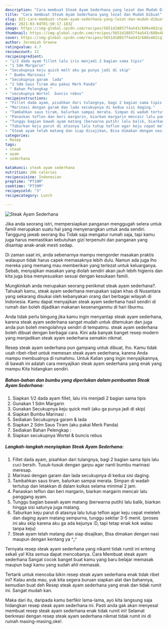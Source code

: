 ```yaml
---
description: "Cara membuat Steak Ayam Sederhana yang lezat dan Mudah Dibuat"
title: "Cara membuat Steak Ayam Sederhana yang lezat dan Mudah Dibuat"
slug: 821-cara-membuat-steak-ayam-sederhana-yang-lezat-dan-mudah-dibuat
date: 2021-03-04T01:50:17.183Z
image: https://img-global.cpcdn.com/recipes/5651d18857f4a543/680x482cq70/steak-ayam-sederhana-foto-resep-utama.jpg
thumbnail: https://img-global.cpcdn.com/recipes/5651d18857f4a543/680x482cq70/steak-ayam-sederhana-foto-resep-utama.jpg
cover: https://img-global.cpcdn.com/recipes/5651d18857f4a543/680x482cq70/steak-ayam-sederhana-foto-resep-utama.jpg
author: Jeremiah Greene
ratingvalue: 4.7
reviewcount: 12
recipeingredient:
- "1/2 dada ayam fillet lalu iris menjadi 2 bagian sama tipis"
- "1 Sdm Margarin"
- "Secukupnya keju quick melt aku ga punya jadi di skip"
- " Bumbu Marinasi "
- "Secukupnya garam  lada"
- "2 Sdm Saus Tiram aku pakai Merk Panda"
- " Bahan Pelengkap "
- "secukupnya Wortel  buncis rebus"
recipeinstructions:
- "Fillet dada ayam, pisahkan dari tulangnya, bagi 2 bagian sama tipis lalu cuci bersih. Tusuk-tusuk dengan garpu agar nanti bumbu marinasi meresap."
- "Marinasi dengan garam dan lada secukupnya di kedua sisi daging."
- "Tambahkan saus tiram, balurkan sampai merata. Simpan di wadah tertutup dan letakkan di dalam kulkas selama minimal 2 jam."
- "Panaskan teflon dan beri margarin, biarkan margarin mencair lalu panggang ayam."
- "Tunggu bagian bawah ayam matang (berwarna putih) lalu balik, biarkan hingga sisi satunya juga matang."
- "Taburkan keju parut di atasnya lalu tutup teflon agar keju cepat meleleh dan daging ayam matang sempurna, tunggu sekitar 3-5 menit. (proses ini aku skip karena aku ga ada kejunya :D, tapi tetap enak kok walau tanpa keju)"
- "Steak ayam telah matang dan siap disajikan, Bisa dimakan dengan nasi maupun dengan kentang ya ^_^"
categories:
- Resep
tags:
- steak
- ayam
- sederhana

katakunci: steak ayam sederhana 
nutrition: 266 calories
recipecuisine: Indonesian
preptime: "PT10M"
cooktime: "PT39M"
recipeyield: "3"
recipecategory: Lunch

---
```



![Steak Ayam Sederhana](https://img-global.cpcdn.com/recipes/5651d18857f4a543/680x482cq70/steak-ayam-sederhana-foto-resep-utama.jpg)

Jika anda seorang istri, mempersiapkan panganan menggugah selera untuk famili merupakan suatu hal yang menyenangkan untuk anda sendiri. Tanggung jawab seorang ibu Tidak saja mengatur rumah saja, tapi kamu juga harus memastikan kebutuhan gizi terpenuhi dan panganan yang disantap anak-anak mesti sedap.

Di zaman  saat ini, anda sebenarnya mampu mengorder masakan praktis walaupun tidak harus capek memasaknya lebih dulu. Namun ada juga lho mereka yang memang mau memberikan yang terlezat untuk keluarganya. Sebab, menyajikan masakan yang diolah sendiri akan jauh lebih higienis dan kita juga bisa menyesuaikan sesuai dengan kesukaan famili. 



Mungkinkah anda merupakan seorang penikmat steak ayam sederhana?. Tahukah kamu, steak ayam sederhana merupakan sajian khas di Nusantara yang sekarang disukai oleh kebanyakan orang dari berbagai wilayah di Indonesia. Kamu dapat menyajikan steak ayam sederhana hasil sendiri di rumah dan boleh dijadikan makanan kesenanganmu di hari liburmu.

Anda tidak perlu bingung jika kamu ingin menyantap steak ayam sederhana, karena steak ayam sederhana sangat mudah untuk ditemukan dan juga anda pun boleh mengolahnya sendiri di tempatmu. steak ayam sederhana boleh dibuat dengan berbagai cara. Kini ada banyak banget resep modern yang menjadikan steak ayam sederhana semakin nikmat.

Resep steak ayam sederhana pun gampang untuk dibuat, lho. Kamu tidak usah ribet-ribet untuk memesan steak ayam sederhana, karena Anda mampu membuatnya di rumahmu. Untuk Kalian yang ingin menyajikannya, di bawah ini adalah cara menyajikan steak ayam sederhana yang enak yang mampu Kita hidangkan sendiri.

<!--inarticleads1-->

##### Bahan-bahan dan bumbu yang diperlukan dalam pembuatan Steak Ayam Sederhana:

1. Siapkan 1/2 dada ayam fillet, lalu iris menjadi 2 bagian sama tipis
1. Gunakan 1 Sdm Margarin
1. Gunakan Secukupnya keju quick melt (aku ga punya jadi di skip)
1. Siapkan  Bumbu Marinasi :
1. Sediakan Secukupnya garam &amp; lada
1. Siapkan 2 Sdm Saus Tiram (aku pakai Merk Panda)
1. Sediakan  Bahan Pelengkap :
1. Siapkan secukupnya Wortel &amp; buncis rebus




<!--inarticleads2-->

##### Langkah-langkah menyiapkan Steak Ayam Sederhana:

1. Fillet dada ayam, pisahkan dari tulangnya, bagi 2 bagian sama tipis lalu cuci bersih. Tusuk-tusuk dengan garpu agar nanti bumbu marinasi meresap.
1. Marinasi dengan garam dan lada secukupnya di kedua sisi daging.
1. Tambahkan saus tiram, balurkan sampai merata. Simpan di wadah tertutup dan letakkan di dalam kulkas selama minimal 2 jam.
1. Panaskan teflon dan beri margarin, biarkan margarin mencair lalu panggang ayam.
1. Tunggu bagian bawah ayam matang (berwarna putih) lalu balik, biarkan hingga sisi satunya juga matang.
1. Taburkan keju parut di atasnya lalu tutup teflon agar keju cepat meleleh dan daging ayam matang sempurna, tunggu sekitar 3-5 menit. (proses ini aku skip karena aku ga ada kejunya :D, tapi tetap enak kok walau tanpa keju)
1. Steak ayam telah matang dan siap disajikan, Bisa dimakan dengan nasi maupun dengan kentang ya ^_^




Ternyata resep steak ayam sederhana yang nikamt tidak rumit ini enteng sekali ya! Kita semua dapat mencobanya. Cara Membuat steak ayam sederhana Sangat cocok banget buat kamu yang baru belajar memasak maupun bagi kamu yang sudah ahli memasak.

Tertarik untuk mencoba bikin resep steak ayam sederhana enak tidak ribet ini? Kalau anda mau, yuk kita segera buruan siapkan alat dan bahannya, kemudian buat deh Resep steak ayam sederhana yang enak dan tidak rumit ini. Sangat mudah kan. 

Maka dari itu, daripada kamu berfikir lama-lama, ayo kita langsung saja hidangkan resep steak ayam sederhana ini. Pasti anda gak akan menyesal membuat resep steak ayam sederhana enak tidak rumit ini! Selamat berkreasi dengan resep steak ayam sederhana nikmat tidak rumit ini di rumah masing-masing,oke!.

